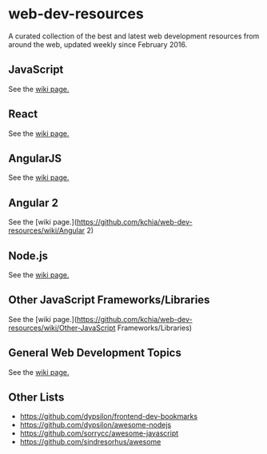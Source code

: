 # web-dev-resources
A curated collection of the best and latest web development resources from around the web, updated weekly since February 2016.

## JavaScript
See the [wiki page.](https://github.com/kchia/web-dev-resources/wiki/JavaScript)

## React
See the [wiki page.](https://github.com/kchia/web-dev-resources/wiki/React)

## AngularJS
See the [wiki page.](https://github.com/kchia/web-dev-resources/wiki/AngularJS)

## Angular 2
See the [wiki page.](https://github.com/kchia/web-dev-resources/wiki/Angular 2)

## Node.js
See the [wiki page.](https://github.com/kchia/web-dev-resources/wiki/Node.js)

## Other JavaScript Frameworks/Libraries
See the [wiki page.](https://github.com/kchia/web-dev-resources/wiki/Other-JavaScript Frameworks/Libraries)

## General Web Development Topics
See the [wiki page.](https://github.com/kchia/web-dev-resources/wiki/General-Web-Development-Topics)

## Other Lists
- https://github.com/dypsilon/frontend-dev-bookmarks
- https://github.com/dypsilon/awesome-nodejs
- https://github.com/sorrycc/awesome-javascript
- https://github.com/sindresorhus/awesome
